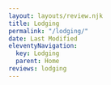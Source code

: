 ```yaml
---
layout: layouts/review.njk
title: Lodging
permalink: "/lodging/"
date: Last Modified
eleventyNavigation:
  key: Lodging
  parent: Home
reviews: lodging
---
```

